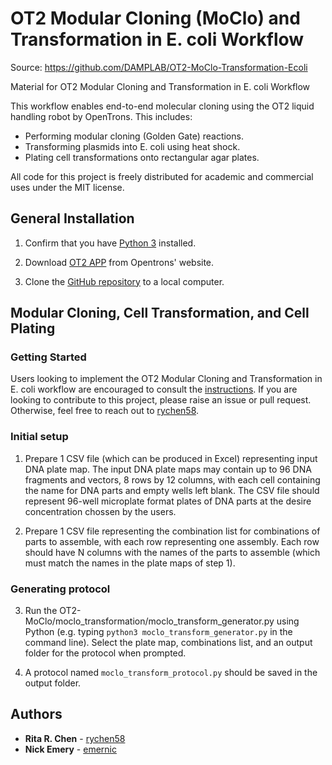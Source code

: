 # OT2 Modular Cloning (MoClo) and Transformation in E. coli Workflow

Source: https://github.com/DAMPLAB/OT2-MoClo-Transformation-Ecoli

Material for OT2 Modular Cloning and Transformation in E. coli Workflow

This workflow enables end-to-end molecular cloning using the OT2 liquid handling robot by OpenTrons. This includes:
- Performing modular cloning (Golden Gate) reactions.
- Transforming plasmids into E. coli using heat shock.
- Plating cell transformations onto rectangular agar plates.

All code for this project is freely distributed for academic and commercial uses under the MIT license.

## General Installation

1. Confirm that you have [Python 3](https://www.python.org/downloads/) installed.

2. Download [OT2 APP](https://opentrons.com/ot-app) from Opentrons' website.

3. Clone the [GitHub repository](https://github.com/DAMPLAB/OT2-MoClo-Transformation-Ecoli) to a local computer.

## Modular Cloning, Cell Transformation, and Cell Plating

### Getting Started

Users looking to implement the OT2 Modular Cloning and Transformation in E. coli workflow are encouraged to consult the [instructions](docs/MoClo_Transformation_instructions.pdf). If you are looking to contribute to this project, please raise an issue or pull request. Otherwise, feel free to reach out to [rychen58](mailto:richen@bu.edu).

### Initial setup

1. Prepare 1 CSV file (which can be produced in Excel) representing input DNA plate map. The input DNA plate maps may contain up to 96 DNA fragments and vectors, 8 rows by 12 columns, with each cell containing the name for DNA parts and empty wells left blank. The CSV file should represent 96-well microplate format plates of DNA parts at the desire concentration chossen by the users.

2. Prepare 1 CSV file representing the combination list for combinations of parts to assemble, with each row representing one assembly. Each row should have N columns with the names of the parts to assemble (which must match the names in the plate maps of step 1).

### Generating protocol

3. Run the OT2-MoClo/moclo_transformation/moclo_transform_generator.py using Python (e.g. typing `python3 moclo_transform_generator.py` in the command line). Select the plate map, combinations list, and an output folder for the protocol when prompted.

4. A protocol named `moclo_transform_protocol.py` should be saved in the output folder. 

## Authors

* **Rita R. Chen** - [rychen58](https://github.com/rychen58)
* **Nick Emery** - [emernic](https://github.com/emernic)


